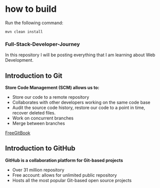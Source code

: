 #  how to build
Run the following command: 
```
mvn clean install
```

### Full-Stack-Developer-Journey
In this repository I will be posting everything that I am learning about Web Development. <br />

##  Introduction to Git  <br />

**Store Code Management (SCM) allows us to:** <br />

+ Store our code to a remote repository <br />
+ Collaborates with other developers working on the same code base <br />
+ Audit the source code history, restore our code to a point in time, recover deleted files. <br />
+ Work on concurrent branches <br />
+ Merge between branches <br />

[FreeGitBook](http://git-scm.com/book/en/v2) <br />


##  Introduction to GitHub  <br />

**GitHub is a collaboration platform for Git-based projects**

+ Over 31 million repository
+ Free account: allows for unlimited public repository
+ Hosts all the most popular Git-based open source projects


